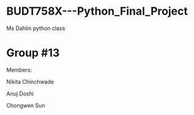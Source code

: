 # BUDT758X---Python_Final_Project
  Ms Dahlin python class
# Group #13
Members: 

Nikita Chinchwade

Anuj Doshi

Chongwen Sun
